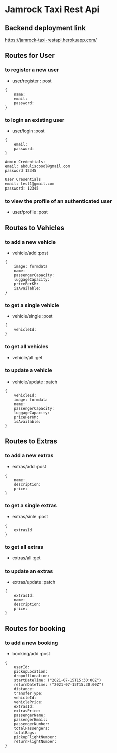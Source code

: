 # Jamrock Taxi Rest Api

## Backend deployment link

https://jamrock-taxi-restapi.herokuapp.com/

## Routes for User

### to register a new user

- user/register : post

```
{
    name:
    email:
    password:
}
```

### to login an existing user

- user/login :post

```
{
    email:
    password:
}
```

```
Admin Credentials:
email: abduliscoool@gmail.com
password 12345

User Cresentials
email: test1@gmail.com
password: 12345
```

### to view the profile of an authenticated user

- user/profile :post

## Routes to Vehicles

### to add a new vehicle

- vehicle/add :post

```
{
    image: formdata
    name:
    passengerCapacity:
    luggageCapacity:
    pricePerKM:
    isAvailable:
}
```

### to get a single vehicle

- vehicle/single :post

```
{
    vehicleId:
}
```

### to get all vehicles

- vehicle/all :get

### to update a vehicle

- vehicle/update :patch

```
{
    vehicleId:
    image: formdata
    name:
    passengerCapacity:
    luggageCapacity:
    pricePerKM:
    isAvailable:
}
```

## Routes to Extras

### to add a new extras

- extras/add :post

```
{
    name:
    description:
    price:
}
```

### to get a single extras

- extras/sinle :post

```
{
    extrasId
}
```

### to get all extras

- extras/all :get

### to update an extras

- extras/update :patch

```
{
    extrasId:
    name:
    description:
    price:
}
```

## Routes for booking

### to add a new booking

- booking/add :post

```
{
    userId:
    pickupLocation:
    dropoffLocation:
    startDateTime: ("2021-07-15T15:30:00Z")
    returnDateTime: ("2021-07-15T15:30:00Z")
    distance:
    transferType:
    vehicleId:
    vehiclePrice:
    extrasId:
    extrasPrice:
    passengerName:
    passengerEmail:
    passengerNumber:
    totalPassengers:
    totalBags:
    pickupFlightNumber:
    returnFlightNumber:
}
```
